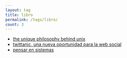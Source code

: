 ```yaml
---
layout: tag
title: libro
permalink: /tags/libro/
count: 3
---
```


- [the unique philosophy behind unix](https://jartigag.blog/philosophy-behind-unix)
- [twittanic, una nueva oportunidad para la web social](https://jartigag.blog/twittanic)
- [pensar en sistemas](https://jartigag.blog/pensar-en-sistemas)

